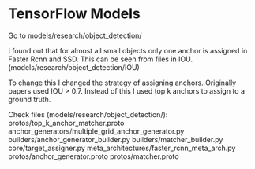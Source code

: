 # TensorFlow Models

Go to models/research/object_detection/

I found out that for almost all small objects only one anchor is assigned in Faster Rcnn and SSD.
This can be seen from files in IOU. (models/research/object_detection/IOU)

To change this I changed the strategy of assigning anchors. Originally papers used IOU > 0.7. Instead of this I used top k anchors to assign to a ground truth.

Check files (models/research/object_detection/):
protos/top_k_anchor_matcher.proto
anchor_generators/multiple_grid_anchor_generator.py
builders/anchor_generator_builder.py
builders/matcher_builder.py
core/target_assigner.py
meta_architectures/faster_rcnn_meta_arch.py
protos/anchor_generator.proto
protos/matcher.proto